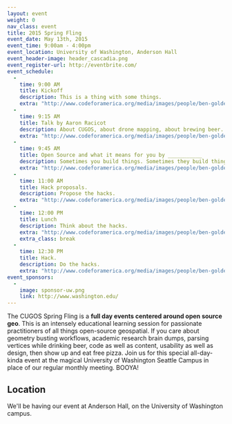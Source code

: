 ```yaml
---
layout: event
weight: 0
nav_class: event
title: 2015 Spring Fling
event_date: May 13th, 2015
event_time: 9:00am - 4:00pm
event_location: University of Washington, Anderson Hall
event_header-image: header_cascadia.png
event_register-url: http://eventbrite.com/
event_schedule:
  -
    time: 9:00 AM
    title: Kickoff
    description: This is a thing with some things.
    extra: "http://www.codeforamerica.org/media/images/people/ben-golder.jpg"
  -
    time: 9:15 AM
    title: Talk by Aaron Racicot
    description: About CUGOS, about drone mapping, about brewing beer.
    extra: "http://www.codeforamerica.org/media/images/people/ben-golder.jpg"
  -
    time: 9:45 AM
    title: Open Source and what it means for you by ___________
    description: Sometimes you build things. Sometimes they build things. But everytime, we build things.
    extra: "http://www.codeforamerica.org/media/images/people/ben-golder.jpg"
  -
    time: 11:00 AM
    title: Hack proposals.
    description: Propose the hacks.
    extra: "http://www.codeforamerica.org/media/images/people/ben-golder.jpg"
  -
    time: 12:00 PM
    title: Lunch
    description: Think about the hacks.
    extra: "http://www.codeforamerica.org/media/images/people/ben-golder.jpg"
    extra_class: break
  -
    time: 12:30 PM
    title: Hack.
    description: Do the hacks.
    extra: "http://www.codeforamerica.org/media/images/people/ben-golder.jpg"
event_sponsors:
  -
    image: sponsor-uw.png
    link: http://www.washington.edu/
---
```


The CUGOS Spring Fling is a **full day events centered around open source geo**. This is an intensely educational learning session for passionate practitioners of all things open-source geospatial. If you care about geometry busting workflows, academic research brain dumps, parsing vertices while drinking beer, code as well as content, usability as well as design, then show up and eat free pizza. Join us for this special all-day-kinda event at the magical University of Washington Seattle Campus in place of our regular monthly meeting. BOOYA!

## Location

We'll be having our event at Anderson Hall, on the University of Washington campus.